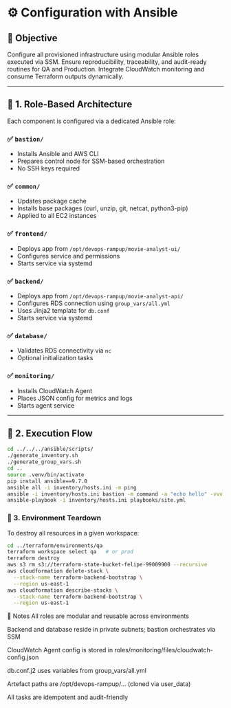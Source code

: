 # ⚙️ Configuration with Ansible

## 🎯 Objective

Configure all provisioned infrastructure using modular Ansible roles executed via SSM. Ensure reproducibility, traceability, and audit-ready routines for QA and Production. Integrate CloudWatch monitoring and consume Terraform outputs dynamically.

---

## 🧱 1. Role-Based Architecture

Each component is configured via a dedicated Ansible role:

### ✅ `bastion/`
- Installs Ansible and AWS CLI
- Prepares control node for SSM-based orchestration
- No SSH keys required

### ✅ `common/`
- Updates package cache
- Installs base packages (curl, unzip, git, netcat, python3-pip)
- Applied to all EC2 instances

### ✅ `frontend/`
- Deploys app from `/opt/devops-rampup/movie-analyst-ui/`
- Configures service and permissions
- Starts service via systemd

### ✅ `backend/`
- Deploys app from `/opt/devops-rampup/movie-analyst-api/`
- Configures RDS connection using `group_vars/all.yml`
- Uses Jinja2 template for `db.conf`
- Starts service via systemd

### ✅ `database/`
- Validates RDS connectivity via `nc`
- Optional initialization tasks

### ✅ `monitoring/`
- Installs CloudWatch Agent
- Places JSON config for metrics and logs
- Starts agent service

---

## 🧪 2. Execution Flow

```bash
cd ../../../ansible/scripts/
./generate_inventory.sh
./generate_group_vars.sh
cd ..
source .venv/bin/activate
pip install ansible==9.7.0
ansible all -i inventory/hosts.ini -m ping
ansible -i inventory/hosts.ini bastion -m command -a "echo hello" -vvv
ansible-playbook -i inventory/hosts.ini playbooks/site.yml
```
### 🧹 3. Environment Teardown
To destroy all resources in a given workspace:
```bash
cd ../terraform/environments/qa
terraform workspace select qa   # or prod
terraform destroy
aws s3 rm s3://terraform-state-bucket-felipe-99009900 --recursive
aws cloudformation delete-stack \
  --stack-name terraform-backend-bootstrap \
  --region us-east-1
aws cloudformation describe-stacks \
  --stack-name terraform-backend-bootstrap \
  --region us-east-1
```
📌 Notes
All roles are modular and reusable across environments

Backend and database reside in private subnets; bastion orchestrates via SSM

CloudWatch Agent config is stored in roles/monitoring/files/cloudwatch-config.json

db.conf.j2 uses variables from group_vars/all.yml

Artefact paths are /opt/devops-rampup/... (cloned via user_data)

All tasks are idempotent and audit-friendly
